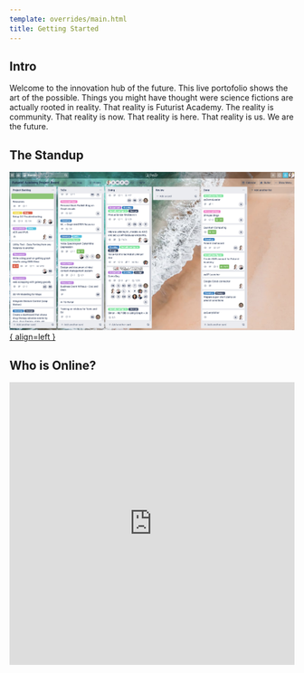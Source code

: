 ```yaml
---
template: overrides/main.html
title: Getting Started
---
```


## Intro

Welcome to the innovation hub of the future. This live portofolio shows the art of the possible. Things you might have thought were science fictions are actually rooted in reality. That reality is Futurist Academy. The reality is community. That reality is now. That reality is here. That reality is us. We are the future.

## The Standup

[![Placeholder](assets/screenshots/standup.png){ align=left }](https://trello.com/b/V3xBXEdD/futurist-academy-project-board)

## Who is Online?

<iframe src="https://discordapp.com/widget?id=418802900605730817&theme=dark" width="100%" height="500" allowtransparency="true" frameborder="0" sandbox="allow-popups allow-popups-to-escape-sandbox allow-same-origin allow-scripts"></iframe>
